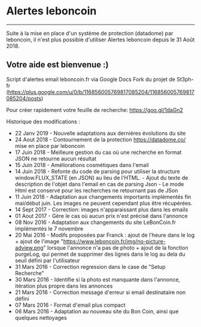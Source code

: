 Alertes leboncoin
====================

----------------------------------------------------------------------------------------------------------------------------------------
Suite à la mise en place d'un système de protection (datadome) par leboncoin, il n'est plus possible d'utiliser Alertes leboncoin depuis le 31 Août 2018.

Votre aide est bienvenue :)
----------------------------------------------------------------------------------------------------------------------------------------

Script d'alertes email leboncoin.fr via Google Docs
Fork du projet de St3ph-fr (https://plus.google.com/u/0/b/116856005769817085204/116856005769817085204/posts)

Pour créer rapidement votre feuille de recherche: https://goo.gl/1daGn2

Historique des modifications :
 * 22 Janv 2019 - Nouvelle adaptations aux dernières évolutions du site
 * 24 Aout 2018 - Contournement de la protection https://datadome.co/ mise en place par leboncoin
 * 17 Juin 2018 - Meilleure gestion du cas où une recherche en format JSON ne retourne aucun résultat
 * 15 Juin 2018 - Améliorations cosmétiques dans l'email 
 * 14 Juin 2018 - Refonte du code de parsing pour utiliser la structure window.FLUX_STATE (en JSON) au lieu de l'HTML.
                - Ajout du texte de description de l'objet dans l'email en cas de parsing Json
                - Le mode Html est conservé pour les recherches ne retournant pas de JSon
 * 11 Juin 2018 - Adaptation aux changements importants implémentés fin mai/début juin. Les images ne peuvent cependant plus être récupérées.
 * 14 Sept 2017 - Correction: images n'apparaissant plus dans les emails
 * 01 Aout 2017 - Gère le cas où aucun prix n'est précisé dans l'annonce
 * 08 Nov  2016 - Adaptation aux changements du site LeBonCoin.fr implémentés le 7 novembre
 * 20 Mai  2016 - Modifs proposées par Franck : ajout de l'heure dans le log + ajout de l'image "https://www.leboncoin.fr/img/no-picture-adview.png" lorsque l'annonce n'a pas de photo + ajout de la fonction purgeLog, qui permet de supprimer des lignes dans le log au dela du seuil défini par l'utilisateur
 * 31 Mars 2016 - Correction regression dans le case de "Setup Recherche"
 * 30 Mars 2016 - Identifie si la photo est manquante dans l'annonce, itération plus propre dans les annonces
 * 21 Mars 2016 - Correction message d'erreur si email destinataire non défini
 * 07 Mars 2016 - Format d'email plus compact
 * 06 Mars 2016 - Adaptation au nouveau site du Bon Coin, ainsi que quelques nettoyages

